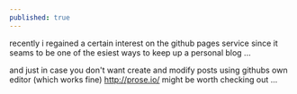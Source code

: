 ```yaml
---
published: true
---
```

recently i regained a certain interest on the github pages service since it seams to be one of the esiest ways to keep up a personal blog ...

and just in case you don't want create and modify posts using githubs own editor (which works fine) http://prose.io/ might be worth checking out ...
